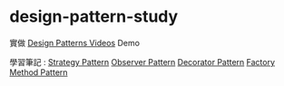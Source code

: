 # design-pattern-study
實做 [Design Patterns Videos](https://www.youtube.com/watch?v=v9ejT8FO-7I&list=PLrhzvIcii6GNjpARdnO4ueTUAVR9eMBpc&ab_channel=ChristopherOkhravi) Demo

學習筆記 :
[Strategy Pattern](https://blog.zhengweiliu.com/posts/design-pattern/strategy-pattern/)
[Observer Pattern](https://blog.zhengweiliu.com/posts/design-pattern/observer-pattern/)
[Decorator Pattern](https://blog.zhengweiliu.com/posts/design-pattern/decorator-pattern/)
[Factory Method Pattern](https://blog.zhengweiliu.com/posts/design-pattern/factory-method-pattern/)
